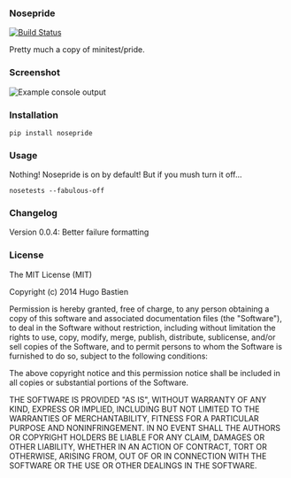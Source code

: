 ### Nosepride
[![Build Status](https://travis-ci.org/hugobast/nosepride.png?branch=master)](https://travis-ci.org/hugobast/nosepride)

Pretty much a copy of minitest/pride.

### Screenshot

![Example console output](https://s3.amazonaws.com/hbastien/nosepride2.png)

### Installation

    pip install nosepride

### Usage

Nothing! Nosepride is on by default! But if you mush turn it off...

    nosetests --fabulous-off

### Changelog

Version 0.0.4: Better failure formatting

### License

The MIT License (MIT)

Copyright (c) 2014 Hugo Bastien

Permission is hereby granted, free of charge, to any person obtaining a copy
of this software and associated documentation files (the "Software"), to deal
in the Software without restriction, including without limitation the rights
to use, copy, modify, merge, publish, distribute, sublicense, and/or sell
copies of the Software, and to permit persons to whom the Software is
furnished to do so, subject to the following conditions:

The above copyright notice and this permission notice shall be included in
all copies or substantial portions of the Software.

THE SOFTWARE IS PROVIDED "AS IS", WITHOUT WARRANTY OF ANY KIND, EXPRESS OR
IMPLIED, INCLUDING BUT NOT LIMITED TO THE WARRANTIES OF MERCHANTABILITY,
FITNESS FOR A PARTICULAR PURPOSE AND NONINFRINGEMENT. IN NO EVENT SHALL THE
AUTHORS OR COPYRIGHT HOLDERS BE LIABLE FOR ANY CLAIM, DAMAGES OR OTHER
LIABILITY, WHETHER IN AN ACTION OF CONTRACT, TORT OR OTHERWISE, ARISING FROM,
OUT OF OR IN CONNECTION WITH THE SOFTWARE OR THE USE OR OTHER DEALINGS IN
THE SOFTWARE.
